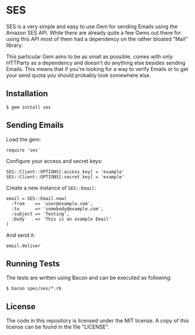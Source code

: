# SES

SES is a very simple and easy to use Gem for sending Emails using the Amazon SES
API. While there are already quite a few Gems out there for using this API most
of them had a dependency on the rather bloated "Mail" library.

This particular Gem aims to be as small as possible, comes with only HTTParty as
a dependency and doesn't do anything else besides sending Emails. This means
that if you're looking for a way to verify Emails or to get your send quota you
should probably look somewhere else.

## Installation

    $ gem install ses

## Sending Emails

Load the gem:

    require 'ses'

Configure your access and secret keys:

    SES::Client::OPTIONS[:access_key] = 'example'
    SES::Client::OPTIONS[:secret_key] = 'example'

Create a new instance of ``SES::Email``:

    email = SES::Email.new(
      :from    => 'user@example.com',
      :to      => 'somebody@example.com',
      :subject => 'Testing',
      :body    => 'This is an example Email'
    )

And send it:

    email.deliver

## Running Tests

The tests are written using Bacon and can be executed as following:

    $ bacon spec/ses/*.rb

## License

The code in this repository is licensed under the MIT license. A copy of this
license can be found in the file "LICENSE".

